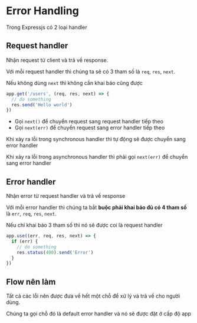 # Error Handling

Trong Expressjs có 2 loại handler

## Request handler

Nhận request từ client và trả về response.

Với mỗi request handler thì chúng ta sẽ có 3 tham số là `req`, `res`, `next`.

Nếu không dùng `next` thì không cần khai báo cũng được

```ts
app.get('/users', (req, res, next) => {
  // do something
  res.send('Hello world')
})
```

- Gọi `next()` để chuyển request sang request handler tiếp theo
- Gọi `next(err)` để chuyển request sang error handler tiếp theo

Khi xảy ra lỗi trong synchronous handler thì tự động sẽ được chuyển sang error handler

Khi xảy ra lỗi trong asynchronous handler thì phải gọi `next(err)` để chuyển sang error handler

## Error handler

Nhận error từ request handler và trả về response

Với mỗi error handler thì chúng ta bắt **buộc phải khai báo đủ có 4 tham số** là `err`, `req`, `res`, `next`.

Nếu chỉ khai báo 3 tham số thì nó sẽ được coi là request handler

```ts
app.use((err, req, res, next) => {
  if (err) {
    // do something
    res.status(400).send('Error')
  }
})
```

## Flow nên làm

Tất cả các lỗi nên được đưa về hết một chỗ để xử lý và trả về cho người dùng.

Chúng ta gọi chỗ đó là default error handler và nó sẽ được đặt ở cấp độ app
